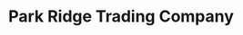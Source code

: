 ---
title: "Park Ridge Trading Company"
url: /ellicott-city/park-ridge-trading-company/
shop: Feinkost
---